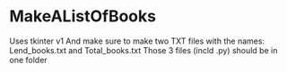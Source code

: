 # MakeAListOfBooks
Uses tkinter v1
And make sure to make two TXT files with the names: Lend_books.txt and Total_books.txt
Those 3 files (incld .py) should be in one folder
